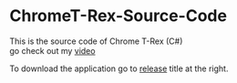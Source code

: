 # ChromeT-Rex-Source-Code

This is the source code of Chrome T-Rex (C#)\
go check out my [video](https://youtu.be/Z_RIhHTJlQQ)

To download the application go to [release](/releases) title at the right.
